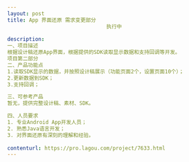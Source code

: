 ```yaml
---                
layout: post       
title: App 界面还原 需求变更部分
                                执行中
           
description: 
一、项目描述
根据设计稿还原App界面，根据提供的SDK读取显示数据和支持回调等开发。
项目第二部分
二、产品功能点
1.读取SDK显示的数据，并按照设计稿展示（功能页面2个，设置页面10个）；
2.更新数据到SDK；
3.支持回调；

三、可参考产品
暂无，提供完整设计稿、素材、SDK。

四、人员要求
1. 专业Android App开发人员；
2. 熟悉Java语言开发；
3. 对界面还原有深刻的理解和经验。
     
contenturl: https://pro.lagou.com/project/7633.html      
---                 
```

